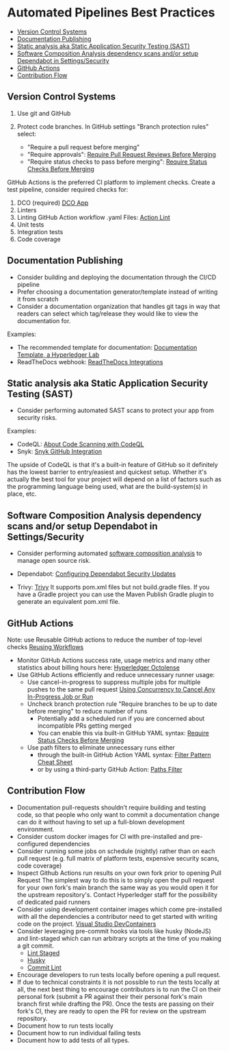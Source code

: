 [//]: # (SPDX-License-Identifier: CC-BY-4.0)

# Automated Pipelines Best Practices<!-- omit in toc -->

- [Version Control Systems](#version-control-systems)
- [Documentation Publishing](#documentation-publishing)
- [Static analysis aka Static Application Security Testing (SAST)](#static-analysis-aka-static-application-security-testing-sast)
- [Software Composition Analysis dependency scans and/or setup Dependabot in Settings/Security](#software-composition-analysis-dependency-scans-andor-setup-dependabot-in-settingssecurity)
- [GitHub Actions](#github-actions)
- [Contribution Flow](#contribution-flow)


## Version Control Systems

1. Use git and GitHub
2. Protect code branches. In GitHub settings "Branch protection rules" select:

    - "Require a pull request before merging"
    - "Require approvals": [Require Pull Request Reviews Before Merging](https://docs.github.com/en/repositories/configuring-branches-and-merges-in-your-repository/managing-protected-branches/about-protected-branches#require-pull-request-reviews-before-merging)
    - "Require status checks to pass before merging": [Require Status Checks Before Merging](https://docs.github.com/en/repositories/configuring-branches-and-merges-in-your-repository/managing-protected-branches/about-protected-branches#require-status-checks-before-merging)

GitHub Actions is the preferred CI platform to implement checks. Create a test pipeline, consider required checks for:
1. DCO (required) [DCO App](https://github.com/apps/dco)
2. Linters
3. Linting GitHub Action workflow .yaml Files: [Action Lint](https://github.com/rhysd/actionlint)
4. Unit tests
5. Integration tests
6. Code coverage

## Documentation Publishing

- Consider building and deploying the documentation through the CI/CD pipeline
- Prefer choosing a documentation generator/template instead of writing it from scratch
- Consider a documentation organization that handles git tags in  way that readers can select which tag/release they would like to view the documentation for.

Examples: 

- The recommended template for documentation: [Documentation Template, a Hyperledger Lab](https://github.com/hyperledger-labs/documentation-template)
- ReadTheDocs webhook: [ReadTheDocs Integrations](https://docs.readthedocs.io/en/stable/integrations.html)

## Static analysis aka Static Application Security Testing (SAST)
- Consider performing automated SAST scans to protect your app from security risks.

Examples:

- CodeQL: [About Code Scanning with CodeQL](https://docs.github.com/en/code-security/code-scanning/automatically-scanning-your-code-for-vulnerabilities-and-errors/about-code-scanning-with-codeql)
- Snyk: [Snyk GitHub Integration](https://docs.snyk.io/integrations/git-repository-scm-integrations/github-integration)

The upside of CodeQL is that it's a built-in feature of GitHub so it definitely has the lowest barrier to entry/easiest and quickest setup. 
Whether it's actually the best tool for your project will depend on a list of factors such as the programming language being used, what are the build-system(s) in place, etc.

## Software Composition Analysis dependency scans and/or setup Dependabot in Settings/Security

- Consider performing automated [software composition analysis](https://en.wikipedia.org/wiki/Software_composition_analysis) to manage open source risk.

- Dependabot: [Configuring Dependabot Security Updates](https://docs.github.com/en/code-security/dependabot/dependabot-security-updates/configuring-dependabot-security-updates)

- Trivy: [Trivy](https://github.com/aquasecurity/trivy)
    It supports pom.xml files but not build.gradle files. If you have a Gradle project you can use the Maven Publish Gradle plugin to generate an equivalent pom.xml file.

## GitHub Actions

Note: use Reusable GitHub actions to reduce the number of top-level checks
[Reusing Workflows](https://docs.github.com/en/actions/using-workflows/reusing-workflows)

- Monitor GitHub Actions success rate, usage metrics and many other statistics about billing hours here: [Hyperledger Octolense](https://app.octolense.com/accounts/hyperledger)
- Use GitHub Actions efficiently and reduce unnecessary runner usage:
    - Use cancel-in-progress to suppress multiple jobs for multiple pushes to the same pull request
[Using Concurrency to Cancel Any In-Progress Job or Run](https://docs.github.com/en/actions/using-workflows/workflow-syntax-for-github-actions#example-using-concurrency-to-cancel-any-in-progress-job-or-run)
    - Uncheck branch protection rule "Require branches to be up to date before merging" to reduce number of runs
        * Potentially add a scheduled run if you are concerned about incompatible PRs getting merged
        * You can enable this via built-in GitHub YAML syntax:
        [Require Status Checks Before Merging](https://docs.github.com/en/repositories/configuring-branches-and-merges-in-your-repository/defining-the-mergeability-of-pull-requests/about-protected-branches#require-status-checks-before-merging)
    - Use path filters to eliminate unnecessary runs either 
        * through the built-in GitHub Action YAML syntax: [Filter Pattern Cheat Sheet](https://docs.github.com/en/actions/using-workflows/workflow-syntax-for-github-actions#filter-pattern-cheat-sheet)
        * or by using a third-party GitHub Action: [Paths Filter](https://github.com/dorny/paths-filter)

## Contribution Flow

- Documentation pull-requests shouldn’t require building and testing code, so that people who only want to commit a documentation change can do it without having to
set up a full-blown development environment.
- Consider custom docker images for CI with pre-installed and pre-configured dependencies
- Consider running some jobs on schedule (nightly) rather than on each pull request (e.g. full matrix of platform tests, expensive security scans, code coverage)
- Inspect Github Actions run results on your own fork prior to opening Pull Request
The simplest way to do this is to simply open the pull request for your own fork's main branch the same way as you would open it for the upstream repository's.
Contact Hyperledger staff for the possibility of dedicated paid runners
- Consider using development container images which come pre-installed with all the dependencies a contributor need to get started with writing code on the project.
[Visual Studio DevContainers](https://code.visualstudio.com/docs/devcontainers/containers)
- Consider leveraging pre-commit hooks via tools like husky (NodeJS) and lint-staged which can run arbitrary scripts at the time of you making a git commit.
    * [Lint Staged](https://www.npmjs.com/package/lint-staged)
    * [Husky](https://www.npmjs.com/package/husky)
    * [Commit Lint](https://www.npmjs.com/package/@commitlint/cli)
- Encourage developers to run tests locally before opening a pull request.
- If due to technical constraints it is not possible to run the tests locally at all, the next best thing to encourage contributors is to run the CI on their personal fork (submit a PR against their their personal fork's main branch first while drafting the PR). Once the tests are passing on their fork's CI, they are ready to open the PR for review on the upstream repository.
- Document how to run tests locally
- Document how to run individual failing tests
- Document how to add tests of all types.
